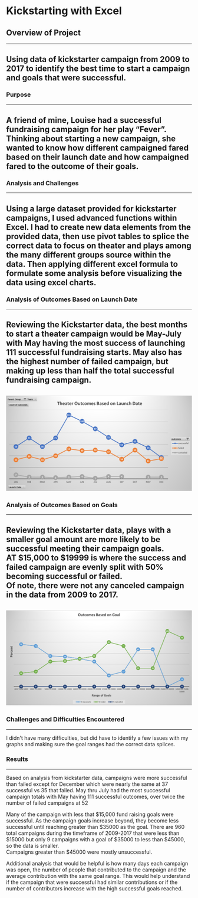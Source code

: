 # Kickstarting with Excel

## Overview of Project
---
Using data of kickstarter campaign from 2009 to 2017 to identify the best time to start a campaign and goals that were successful.  
---
### Purpose
---
A friend of mine, Louise had a successful fundraising campaign for her play “Fever”.  Thinking about starting a new campaign, 
she wanted to know how different campaigned fared based on their launch date and how campaigned fared to the outcome of their goals. 
---   
### Analysis and Challenges
---
Using a large dataset provided for kickstarter campaigns, I used advanced functions within Excel.  I had to create new data 
elements from the provided data, then use pivot tables to splice the correct data to focus on theater and plays among the many 
different groups source within the data.  Then applying different excel formula to formulate some analysis before visualizing 
the data using excel charts.  
---

### Analysis of Outcomes Based on Launch Date
---
Reviewing the Kickstarter data, the best months to start a theater campaign would be May-July with May having the most success
of launching 111 successful fundraising starts.  May also has the highest number of failed campaign, but making up less than half
the total successful fundraising campaign.
 ---
![Theater Outcomes by Launch Date](/Theater_Outcomes_vs_Launch.png) 
---
### Analysis of Outcomes Based on Goals
---
Reviewing the Kickstarter data, plays with a smaller goal amount are more likely to be successful meeting their campaign goals.  
AT $15,000 to $19999 is where the success and failed campaign are evenly split with 50% becoming successful or failed.  
Of note, there were not any canceled campaign in the data from 2009 to 2017. 
---
![Outcomes Based on Goal](/Outcomes_vs_Goals.png)   
---
### Challenges and Difficulties Encountered
---
I didn't have many difficulties, but did have to identify a few issues with my graphs and making sure the goal ranges 
had the correct data splices.

### Results
---
Based on analysis from kickstarter data, campaigns were more successful than failed except for December which were nearly 
the same at 37 successful vs 35 that failed.  May thru July had the most successful campaign totals with May having 111 successful 
outcomes, over twice the number of failed campaigns at 52 

Many of the campaign with less that $15,000 fund raising goals were successful.  As the campaign goals increase beyond, they 
become less successful until reaching greater than $35000 as the goal.  There are 960 total campaigns during the timeframe 
of 2009-2017 that were less than $15000 but only 9 campaigns with a goal of $35000 to less than $45000, so the data is smaller.  
Campaigns greater than $45000 were mostly unsuccessful.  

Additional analysis that would be helpful is how many days each campaign was open, the number of people that contributed 
to the campaign and the average contribution with the same goal range.  This would help understand if the campaign that were 
successful had similar contributions or if the number of contributors increase with the high successful goals reached. 

